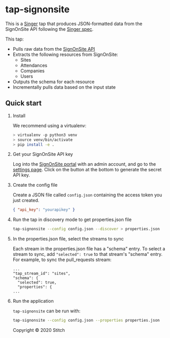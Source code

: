 # tap-signonsite

This is a [Singer](https://singer.io) tap that produces JSON-formatted
data from the SignOnSite API following the [Singer
spec](https://github.com/singer-io/getting-started/blob/master/SPEC.md).

This tap:

- Pulls raw data from the [SignOnSite API](https://support.signonsite.com.au/en/articles/4209421-api)
- Extracts the following resources from SignOnSite:
  - Sites
  - Attendances
  - Companies
  - Users
- Outputs the schema for each resource
- Incrementally pulls data based on the input state

## Quick start

1. Install

   We recommend using a virtualenv:

   ```bash
   > virtualenv -p python3 venv
   > source venv/bin/activate
   > pip install -e .
   ```

2. Get your SignOnSite API key

   Log into the [SignOnSite portal](https://app.signonsite.com.au/login) with an admin account, and go to the [settings page](https://app.signonsite.com.au/companies/5084/settings). Click on the button at the bottom to generate the secret API key.

3. Create the config file

   Create a JSON file called `config.json` containing the access token you just created.

   ```json
   { "api_key": "yourapikey" }
   ```

4. Run the tap in discovery mode to get properties.json file

   ```bash
   tap-signonsite --config config.json --discover > properties.json
   ```

5. In the properties.json file, select the streams to sync

   Each stream in the properties.json file has a "schema" entry. To select a stream to sync, add `"selected": true` to that stream's "schema" entry. For example, to sync the pull_requests stream:

   ```
   ...
   "tap_stream_id": "sites",
   "schema": {
     "selected": true,
     "properties": {
   ...
   ```

6. Run the application

   `tap-signonsite` can be run with:

   ```bash
   tap-signonsite --config config.json --properties properties.json
   ```
   
   Copyright &copy; 2020 Stitch
